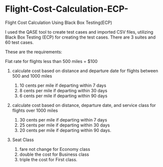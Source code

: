 # Flight-Cost-Calculation-ECP-
Flight Cost Calculation Using Black Box Testing(ECP)

I used the QASE tool to create test cases and imported CSV files, utilizing Black Box Testing (ECP) for creating the test cases. There are 3 suites and 60 test cases.

These are the requirements:

Flat rate for flights less than 500 miles = $100

1. calculate cost based on distance and departure date for flights between 500 and 1000 miles
   
    1. 10 cents per mile if departing within 7 days
    2. 8 cents per mile if departing within 30 days
    3. 6 cents per mile if departing within 90 days
3. calculate cost based on distance, departure date, and service class for flights over 1000 miles
   
   1. 30 cents per mile if departing within 7 days
   2. 25 cents per mile if departing within 30 days
   3. 20 cents per mile if departing within 90 days.
      
5. Seat Class
   1. fare not change for Economy class
   2. double the cost for Business class
   3. triple the cost for First class.




 
